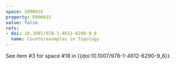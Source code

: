 ```yaml
---
space: S000016
property: P000015
value: false
refs:
- doi: 10.1007/978-1-4612-6290-9_6
  name: Counterexamples in Topology
---
```


See item #3 for space #19 in {{doi:10.1007/978-1-4612-6290-9_6}}.
